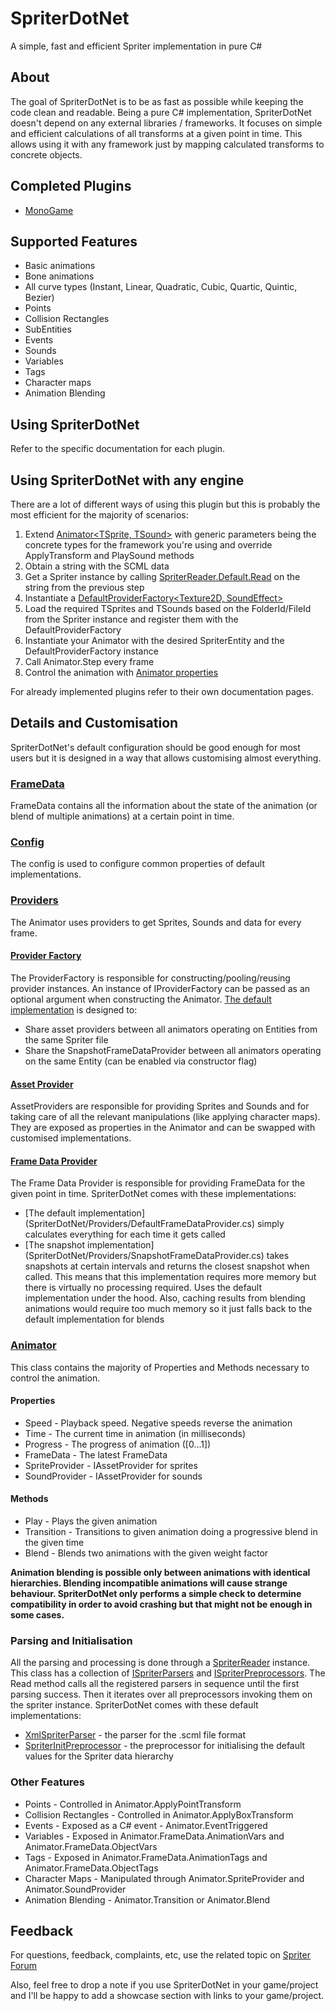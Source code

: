 # SpriterDotNet #

A simple, fast and efficient Spriter implementation in pure C#

## About ##

The goal of SpriterDotNet is to be as fast as possible while keeping the code clean and readable. 
Being a pure C# implementation, SpriterDotNet doesn't depend on any external libraries / frameworks. It focuses on simple and efficient calculations of all transforms at a given point in time. This allows using it with any framework just by mapping calculated transforms to concrete objects.

## Completed Plugins ##

* [MonoGame](SpriterDotNet.MonoGame)

## Supported Features ##

* Basic animations
* Bone animations
* All curve types (Instant, Linear, Quadratic, Cubic, Quartic, Quintic, Bezier)
* Points
* Collision Rectangles
* SubEntities
* Events
* Sounds
* Variables
* Tags
* Character maps
* Animation Blending

## Using SpriterDotNet ##

Refer to the specific documentation for each plugin.

## Using SpriterDotNet with any engine ##

There are a lot of different ways of using this plugin but this is probably the most efficient for the majority of scenarios:

1. Extend [Animator<TSprite, TSound>](SpriterDotNet/Animator.cs) with generic parameters being the concrete types for the framework you're using and override ApplyTransform and PlaySound methods
2. Obtain a string with the SCML data
3. Get a Spriter instance by calling [SpriterReader.Default.Read](SpriterDotNet/SpriterReader.cs) on the string from the previous step
4. Instantiate a [DefaultProviderFactory<Texture2D, SoundEffect>](SpriterDotNet/Providers/DefaultProviderFactory.cs)
5. Load the required TSprites and TSounds based on the FolderId/FileId from the Spriter instance and register them with the DefaultProviderFactory
6. Instantiate your Animator with the desired SpriterEntity and the DefaultProviderFactory instance
7. Call Animator.Step every frame
8. Control the animation with [Animator properties](#animator)

For already implemented plugins refer to their own documentation pages.

## Details and Customisation ##

SpriterDotNet's default configuration should be good enough for most users but it is designed in a way that allows customising almost everything.

### [FrameData](SpriterDotNet/FrameData.cs) ###

FrameData contains all the information about the state of the animation (or blend of multiple animations) at a certain point in time.

### [Config](SpriterDotNet/Config.cs) ###

The config is used to configure common properties of default implementations.

### [Providers](SpriterDotNet/Providers) ###

The Animator uses providers to get Sprites, Sounds and data for every frame.

#### [Provider Factory](SpriterDotNet/IProviderFactory.cs) ####

The ProviderFactory is responsible for constructing/pooling/reusing provider instances. An instance of IProviderFactory can be passed as an optional argument when constructing the Animator.
[The default implementation](SpriterDotNet/Providers/DefaultProviderFactory.cs) is designed to:

* Share asset providers between all animators operating on Entities from the same Spriter file
* Share the SnapshotFrameDataProvider between all animators operating on the same Entity (can be enabled via constructor flag)

#### [Asset Provider](SpriterDotNet/IAssetProvider.cs) ####

AssetProviders are responsible for providing Sprites and Sounds and for taking care of all the relevant manipulations (like applying character maps).
They are exposed as properties in the Animator and can be swapped with customised implementations.

#### [Frame Data Provider](SpriterDotNet/IFrameDataProvider.cs) ####

The Frame Data Provider is responsible for providing FrameData for the given point in time. SpriterDotNet comes with these implementations:

* [The default implementation] (SpriterDotNet/Providers/DefaultFrameDataProvider.cs) simply calculates everything for each time it gets called
* [The snapshot implementation] (SpriterDotNet/Providers/SnapshotFrameDataProvider.cs) takes snapshots at certain intervals and returns the closest snapshot when called. This means that this implementation requires more memory but there is virtually no processing required. Uses the default implementation under the hood. Also, caching results from blending animations would require too much memory so it just falls back to the default implementation for blends

### [Animator](SpriterDotNet/Animator.cs) ###

This class contains the majority of Properties and Methods necessary to control the animation.

#### Properties ####

* Speed - Playback speed. Negative speeds reverse the animation
* Time - The current time in animation (in milliseconds)
* Progress - The progress of animation ([0...1])
* FrameData - The latest FrameData
* SpriteProvider - IAssetProvider for sprites
* SoundProvider - IAssetProvider for sounds

#### Methods ####

* Play - Plays the given animation
* Transition - Transitions to given animation doing a progressive blend in the given time
* Blend - Blends two animations with the given weight factor

**Animation blending is possible only between animations with identical hierarchies. Blending incompatible animations will cause strange behaviour. SpriterDotNet only performs a simple check to determine compatibility in order to avoid crashing but that might not be enough in some cases.**

### Parsing and Initialisation ###

All the parsing and processing is done through a [SpriterReader](SpriterDotNet/SpriterReader.cs) instance. This class has a collection of [ISpriterParsers](SpriterDotNet/ISpriterParser.cs) and [ISpriterPreprocessors](SpriterDotNet/ISpriterPreprocessor.cs). The Read method calls all the registered parsers in sequence until the first parsing success. Then it iterates over all preprocessors invoking them on the spriter instance. SpriterDotNet comes with these default implementations:

* [XmlSpriterParser](SpriterDotNet/Parsers/XmlSpriterParser.cs) - the parser for the .scml file format
* [SpriterInitPreprocessor](SpriterDotNet/Preprocessors/SpriterInitPreprocessor.cs) - the preprocessor for initialising the default values for the Spriter data hierarchy

### Other Features ###

* Points - Controlled in Animator.ApplyPointTransform
* Collision Rectangles - Controlled in Animator.ApplyBoxTransform
* Events - Exposed as a C# event - Animator.EventTriggered
* Variables - Exposed in Animator.FrameData.AnimationVars and Animator.FrameData.ObjectVars
* Tags - Exposed in Animator.FrameData.AnimationTags and Animator.FrameData.ObjectTags
* Character Maps - Manipulated through Animator.SpriteProvider and Animator.SoundProvider
* Animation Blending - Animator.Transition or Animator.Blend

## Feedback ##

For questions, feedback, complaints, etc, use the related topic on [Spriter Forum](http://brashmonkey.com/forum/index.php?/topic/4166-spriterdotnet-an-implementation-for-all-c-frameworks/)

Also, feel free to drop a note if you use SpriterDotNet in your game/project and I'll be happy to add a showcase section with links to your game/project.
